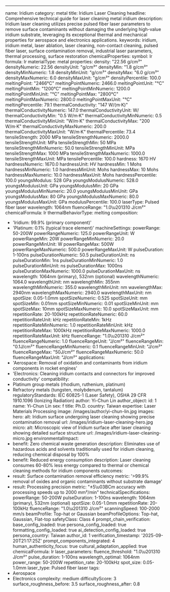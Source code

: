 ---
name: Iridium
category: metal
title: Iridium Laser Cleaning
headline: Comprehensive technical guide for laser cleaning metal iridium
description: Iridium laser cleaning utilizes precise pulsed fiber laser parameters
  to remove surface contaminants without damaging the underlying high-value iridium
  substrate, leveraging its exceptional thermal and mechanical properties for aerospace
  and electronics applications.
keywords: iridium, iridium metal, laser ablation, laser cleaning, non-contact cleaning,
  pulsed fiber laser, surface contamination removal, industrial laser parameters,
  thermal processing, surface restoration
chemicalProperties:
  symbol: Ir
  formula: Ir
  materialType: metal
properties:
  density: "22.56 g/cm³"
  densityNumeric: 22.56
  densityUnit: "g/cm³"
  densityMin: "1.8 g/cm³"
  densityMinNumeric: 1.8
  densityMinUnit: "g/cm³"
  densityMax: "6.0 g/cm³"
  densityMaxNumeric: 6.0
  densityMaxUnit: "g/cm³"
  densityPercentile: 100.0
  meltingPoint: "2466°C"
  meltingPointNumeric: 2466.0
  meltingPointUnit: "°C"
  meltingPointMin: "1200°C"
  meltingPointMinNumeric: 1200.0
  meltingPointMinUnit: "°C"
  meltingPointMax: "2800°C"
  meltingPointMaxNumeric: 2800.0
  meltingPointMaxUnit: "°C"
  meltingPercentile: 79.1
  thermalConductivity: "147 W/(m·K)"
  thermalConductivityNumeric: 147.0
  thermalConductivityUnit: W/
  thermalConductivityMin: "0.5 W/m·K"
  thermalConductivityMinNumeric: 0.5
  thermalConductivityMinUnit: "W/m·K"
  thermalConductivityMax: "200 W/m·K"
  thermalConductivityMaxNumeric: 200.0
  thermalConductivityMaxUnit: "W/m·K"
  thermalPercentile: 73.4
  tensileStrength: 2000 MPa
  tensileStrengthNumeric: 2000.0
  tensileStrengthUnit: MPa
  tensileStrengthMin: 50 MPa
  tensileStrengthMinNumeric: 50.0
  tensileStrengthMinUnit: MPa
  tensileStrengthMax: 1000 MPa
  tensileStrengthMaxNumeric: 1000.0
  tensileStrengthMaxUnit: MPa
  tensilePercentile: 100.0
  hardness: 1670 HV
  hardnessNumeric: 1670.0
  hardnessUnit: HV
  hardnessMin: 1 Mohs
  hardnessMinNumeric: 1.0
  hardnessMinUnit: Mohs
  hardnessMax: 10 Mohs
  hardnessMaxNumeric: 10.0
  hardnessMaxUnit: Mohs
  hardnessPercentile: 100.0
  youngsModulus: 528 GPa
  youngsModulusNumeric: 528.0
  youngsModulusUnit: GPa
  youngsModulusMin: 20 GPa
  youngsModulusMinNumeric: 20.0
  youngsModulusMinUnit: GPa
  youngsModulusMax: 80 GPa
  youngsModulusMaxNumeric: 80.0
  youngsModulusMaxUnit: GPa
  modulusPercentile: 100.0
  laserType: Pulsed fiber laser
  wavelength: 1064nm
  fluenceRange: "1.0\u201310 J/cm²"
  chemicalFormula: Ir
  thermalBehaviorType: melting
composition:
- 'Iridium: 99.9% (primary component)'
- 'Platinum: 0.1% (typical trace element)'
machineSettings:
  powerRange: 50-200W
  powerRangeNumeric: 125.0
  powerRangeUnit: W
  powerRangeMin: 20W
  powerRangeMinNumeric: 20.0
  powerRangeMinUnit: W
  powerRangeMax: 500W
  powerRangeMaxNumeric: 500.0
  powerRangeMaxUnit: W
  pulseDuration: 1-100ns
  pulseDurationNumeric: 50.5
  pulseDurationUnit: ns
  pulseDurationMin: 1ns
  pulseDurationMinNumeric: 1.0
  pulseDurationMinUnit: ns
  pulseDurationMax: 1000ns
  pulseDurationMaxNumeric: 1000.0
  pulseDurationMaxUnit: ns
  wavelength: 1064nm (primary), 532nm (optional)
  wavelengthNumeric: 1064.0
  wavelengthUnit: nm
  wavelengthMin: 355nm
  wavelengthMinNumeric: 355.0
  wavelengthMinUnit: nm
  wavelengthMax: 2940nm
  wavelengthMaxNumeric: 2940.0
  wavelengthMaxUnit: nm
  spotSize: 0.05-1.0mm
  spotSizeNumeric: 0.525
  spotSizeUnit: mm
  spotSizeMin: 0.01mm
  spotSizeMinNumeric: 0.01
  spotSizeMinUnit: mm
  spotSizeMax: 10mm
  spotSizeMaxNumeric: 10.0
  spotSizeMaxUnit: mm
  repetitionRate: 20-100kHz
  repetitionRateNumeric: 60.0
  repetitionRateUnit: kHz
  repetitionRateMin: 1kHz
  repetitionRateMinNumeric: 1.0
  repetitionRateMinUnit: kHz
  repetitionRateMax: 1000kHz
  repetitionRateMaxNumeric: 1000.0
  repetitionRateMaxUnit: kHz
  fluenceRange: "1.0\u201310 J/cm²"
  fluenceRangeNumeric: 1.0
  fluenceRangeUnit: "J/cm²"
  fluenceRangeMin: "0.1J/cm²"
  fluenceRangeMinNumeric: 0.1
  fluenceRangeMinUnit: "J/cm²"
  fluenceRangeMax: "50J/cm²"
  fluenceRangeMaxNumeric: 50.0
  fluenceRangeMaxUnit: "J/cm²"
applications:
- 'Aerospace: Removal of oxidation and contaminants from iridium components in rocket
  engines'
- 'Electronics: Cleaning iridium contacts and connectors for improved conductivity'
compatibility:
- Platinum group metals (rhodium, ruthenium, platinum)
- Refractory metals (tungsten, molybdenum, tantalum)
regulatoryStandards: IEC 60825-1 (Laser Safety), OSHA 29 CFR 1910.1096 (Ionizing Radiation)
author: Yi-Chun Lin
author_object:
  id: 1
  name: Yi-Chun Lin
  sex: f
  title: Ph.D.
  country: Taiwan
  expertise: Laser Materials Processing
  image: /images/author/yi-chun-lin.jpg
images:
  hero:
    alt: Iridium surface undergoing laser cleaning showing precise contamination removal
    url: /images/iridium-laser-cleaning-hero.jpg
  micro:
    alt: Microscopic view of Iridium surface after laser cleaning showing detailed
      surface structure
    url: /images/iridium-laser-cleaning-micro.jpg
environmentalImpact:
- benefit: Zero chemical waste generation
  description: Eliminates use of hazardous acids and solvents traditionally used for
    iridium cleaning, reducing chemical disposal by 100%
- benefit: Reduced energy consumption
  description: Laser cleaning consumes 60-80% less energy compared to thermal or chemical
    cleaning methods for iridium components
outcomes:
- result: Surface contamination removal efficiency
  metric: '>99.9% removal of oxides and organic contaminants without substrate damage'
- result: Processing precision
  metric: "±5\u03BCm accuracy with processing speeds up to 2000 mm²/min"
technicalSpecifications:
  powerRange: 50-200W
  pulseDuration: 1-100ns
  wavelength: 1064nm (primary), 532nm (optional)
  spotSize: 0.05-1.0mm
  repetitionRate: 20-100kHz
  fluenceRange: "1.0\u201310 J/cm²"
  scanningSpeed: 100-2000 mm/s
  beamProfile: Top-hat or Gaussian
  beamProfileOptions: Top-hat, Gaussian, Flat-top
  safetyClass: Class 4
prompt_chain_verification:
  base_config_loaded: true
  persona_config_loaded: true
  formatting_config_loaded: true
  ai_detection_config_loaded: true
  persona_country: Taiwan
  author_id: 1
  verification_timestamp: '2025-09-20T21:17:25Z'
  prompt_components_integrated: 4
  human_authenticity_focus: true
  cultural_adaptation_applied: true
chemicalFormula: Ir
laser_parameters:
  fluence_threshold: "1.0\u201310 J/cm²"
  pulse_duration: 1-100ns
  wavelength_optimal: 1064nm
  power_range: 50-200W
  repetition_rate: 20-100kHz
  spot_size: 0.05-1.0mm
  laser_type: Pulsed fiber laser
tags:
- Aerospace
- Electronics
complexity: medium
difficultyScore: 3
surface_roughness_before: 3.5
surface_roughness_after: 0.8

